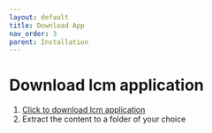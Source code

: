 ```yaml
---
layout: default
title: Download App
nav_order: 3
parent: Installation
---
```


# Download lcm application
1. <a href="https://downgit.github.io/#/home?url=https://github.com/hslu-ige-laes/lcm" download>Click to download lcm application</a>
1. Extract the content to a folder of your choice
